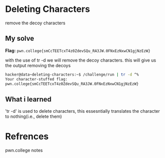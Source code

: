 # Deleting Characters
remove the decoy characters

## My solve
**Flag:** `pwn.college{smCcTEETcxT4z0ZdevSQu_RA3JW.0FNxEzNxwCN1gjNzEzW}`

with the use of tr -d we will remove the decoy characters. this will give us the output removing the decoys

```bash
hacker@data~deleting-characters:~$ /challenge/run | tr -d ^%
Your character-stuffed flag:
pwn.college{smCcTEETcxT4z0ZdevSQu_RA3JW.0FNxEzNxwCN1gjNzEzW}
```

## What i learned
'tr -d' is used to delete characters, this essesntially translates the character to nothing(i.e., delete them)

# Refrences
pwn.college notes